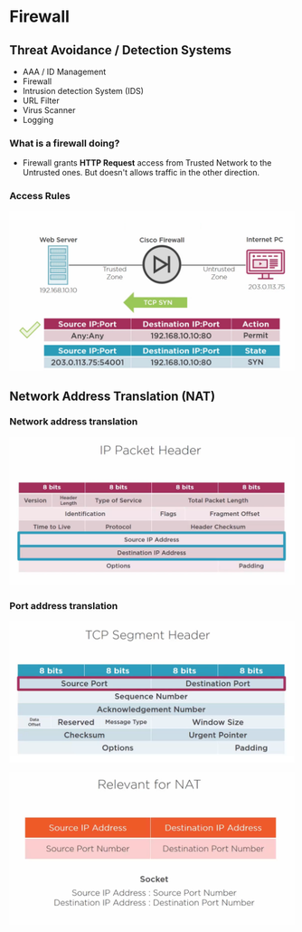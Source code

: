 # Firewall

## Threat Avoidance / Detection Systems
- AAA / ID Management
- Firewall
- Intrusion detection System (IDS)
- URL Filter
- Virus Scanner
- Logging

### What is a firewall doing?
- Firewall grants **HTTP Request** access from Trusted Network to the Untrusted ones. But doesn't allows traffic in the other direction.

### Access Rules
![Access Rules](access.rule.png)

## Network Address Translation (NAT)

### Network address translation
![Network Address Mapping](network.address.mapping.png)

### Port address translation
![Port Address Mapping](port.address.mapping.png)

![Sockets](sockets.png)